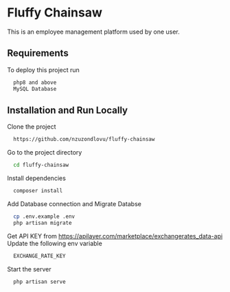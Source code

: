 
# Fluffy Chainsaw

This is an employee management platform used by one user.

## Requirements

To deploy this project run

```bash
  php8 and above
  MySQL Database
```

## Installation and Run Locally

Clone the project

```bash
  https://github.com/nzuzondlovu/fluffy-chainsaw
```

Go to the project directory

```bash
  cd fluffy-chainsaw
```

Install dependencies

```bash
  composer install
```

Add Database connection and Migrate Databse

```bash
  cp .env.example .env
  php artisan migrate
```

Get API KEY from https://apilayer.com/marketplace/exchangerates_data-api
Update the following env variable
```bash
  EXCHANGE_RATE_KEY
```

Start the server

```bash
  php artisan serve
```

